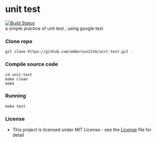 # unit test
[![Build Status](https://travis-ci.com/ambersun1234/unit-test.svg?token=e57vJgMEsZsXRodR9BkR&branch=master)](https://travis-ci.com/ambersun1234/unit-test)
<br>
a simple practice of unit test , using google test
### Clone repo
```=1
git clone https://github.com/ambersun1234/unit-test.git .
```
### Compile source code
```=1
cd unit-test
make clean
make
```
### Running
```=1
make test
```
### License
+ This project is licensed under MIT License - see the [License](https://github.com/ambersun1234/unit-test/blob/master/LICENSE) file for detail

